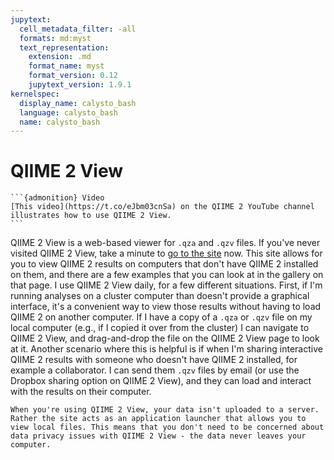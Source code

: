 ```yaml
---
jupytext:
  cell_metadata_filter: -all
  formats: md:myst
  text_representation:
    extension: .md
    format_name: myst
    format_version: 0.12
    jupytext_version: 1.9.1
kernelspec:
  display_name: calysto_bash
  language: calysto_bash
  name: calysto_bash
---
```


# QIIME 2 View

````{margin}
```{admonition} Video
[This video](https://t.co/eJbm03cnSa) on the QIIME 2 YouTube channel illustrates how to use QIIME 2 View.
```
````

QIIME 2 View is a web-based viewer for `.qza` and `.qzv` files. If you've never
visited QIIME 2 View, take a minute to [go to the
site](https://view.qiime2.org) now. This site allows for you to view QIIME 2
results on computers that don't have QIIME 2 installed on them, and there are a
few examples that you can look at in the gallery on that page. I use QIIME 2
View daily, for a few different situations. First, if I'm running analyses on a
cluster computer than doesn't provide a graphical interface, it's a convenient
way to view those results without having to load QIIME 2 on another computer. If
I have a copy of a `.qza` or `.qzv` file on my local computer (e.g., if I copied
it over from the cluster) I can navigate to QIIME 2 View, and drag-and-drop the
file on the QIIME 2 View page to look at it. Another scenario where this is
helpful is if when I'm sharing interactive QIIME 2 results with someone who
doesn't have QIIME 2 installed, for example a collaborator. I can send them
`.qzv` files by email (or use the Dropbox sharing option on QIIME 2 View), and
they can load and interact with the results on their computer.

```{note}
When you're using QIIME 2 View, your data isn't uploaded to a server. Rather the site acts as an application launcher that allows you to view local files. This means that you don't need to be concerned about data privacy issues with QIIME 2 View - the data never leaves your computer.
```

